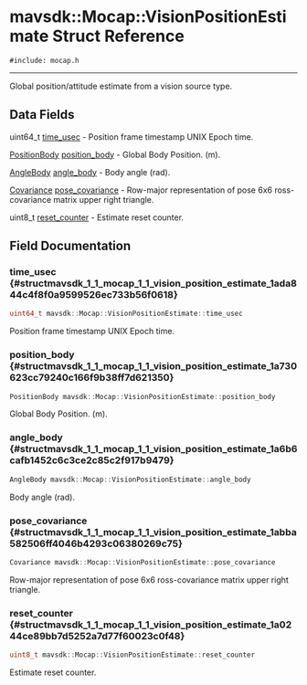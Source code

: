 # mavsdk::Mocap::VisionPositionEstimate Struct Reference
`#include: mocap.h`

----


Global position/attitude estimate from a vision source type. 


## Data Fields


uint64_t [time_usec](#structmavsdk_1_1_mocap_1_1_vision_position_estimate_1ada844c4f8f0a9599526ec733b56f0618)  - Position frame timestamp UNIX Epoch time.

[PositionBody](structmavsdk_1_1_mocap_1_1_position_body.md) [position_body](#structmavsdk_1_1_mocap_1_1_vision_position_estimate_1a730623cc79240c166f9b38ff7d621350)  - Global Body Position. (m).

[AngleBody](structmavsdk_1_1_mocap_1_1_angle_body.md) [angle_body](#structmavsdk_1_1_mocap_1_1_vision_position_estimate_1a6b6cafb1452c6c3ce2c85c2f917b9479)  - Body angle (rad).

[Covariance](classmavsdk_1_1_mocap.md#classmavsdk_1_1_mocap_1a558daf6f193660cda5539a042ae91beb) [pose_covariance](#structmavsdk_1_1_mocap_1_1_vision_position_estimate_1abba582506ff4046b4293c06380269c75)  - Row-major representation of pose 6x6 ross-covariance matrix upper right triangle.

uint8_t [reset_counter](#structmavsdk_1_1_mocap_1_1_vision_position_estimate_1a0244ce89bb7d5252a7d77f60023c0f48)  - Estimate reset counter.


## Field Documentation


### time_usec {#structmavsdk_1_1_mocap_1_1_vision_position_estimate_1ada844c4f8f0a9599526ec733b56f0618}

```cpp
uint64_t mavsdk::Mocap::VisionPositionEstimate::time_usec
```


Position frame timestamp UNIX Epoch time.


### position_body {#structmavsdk_1_1_mocap_1_1_vision_position_estimate_1a730623cc79240c166f9b38ff7d621350}

```cpp
PositionBody mavsdk::Mocap::VisionPositionEstimate::position_body
```


Global Body Position. (m).


### angle_body {#structmavsdk_1_1_mocap_1_1_vision_position_estimate_1a6b6cafb1452c6c3ce2c85c2f917b9479}

```cpp
AngleBody mavsdk::Mocap::VisionPositionEstimate::angle_body
```


Body angle (rad).


### pose_covariance {#structmavsdk_1_1_mocap_1_1_vision_position_estimate_1abba582506ff4046b4293c06380269c75}

```cpp
Covariance mavsdk::Mocap::VisionPositionEstimate::pose_covariance
```


Row-major representation of pose 6x6 ross-covariance matrix upper right triangle.


### reset_counter {#structmavsdk_1_1_mocap_1_1_vision_position_estimate_1a0244ce89bb7d5252a7d77f60023c0f48}

```cpp
uint8_t mavsdk::Mocap::VisionPositionEstimate::reset_counter
```


Estimate reset counter.

